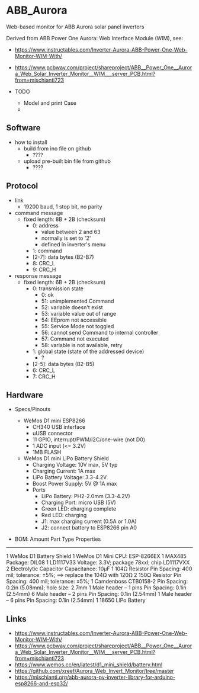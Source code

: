 # ABB_Aurora
Web-based monitor for ABB Aurora solar panel inverters

Derived from ABB Power One Aurora: Web Interface Module (WIM), see: 
  * https://www.instructables.com/Inverter-Aurora-ABB-Power-One-Web-Monitor-WIM-With/
  * https://www.pcbway.com/project/shareproject/ABB__Power_One__Aurora_Web_Solar_Inverter_Monitor__WIM___server_PCB.html?from=mischianti723

* TODO
  - Model and print Case
  - 

## Software

* how to install
  - build from ino file on github
    * ????
  - upload pre-built bin file from github
    * ????

## Protocol

* link
  - 19200 baud, 1 stop bit, no parity
* command message
  - fixed length: 8B + 2B (checksum)
    * 0: address
      - value between 2 and 63
      - normally is set to '2'
      - defined in inverter's menu
    * 1: command
    * [2-7]: data bytes (B2-B7)
    * 8: CRC_L
    * 9: CRC_H
* response message
  - fixed length: 6B + 2B (checksum)
    * 0: transmission state
      - 0: ok
      - 51: unimplemented Command
      - 52: variable doesn't exist
      - 53: variable value out of range
      - 54: EEprom not accessible
      - 55: Service Mode not toggled
      - 56: cannot send Command to internal controller
      - 57: Command not executed
      - 58: variable is not available, retry
    * 1: global state (state of the addressed device)
      - ?
    * [2-5]: data bytes (B2-B5)
    * 6: CRC_L
    * 7: CRC_H

## Hardware

* Specs/Pinouts
  - WeMos D1 mini ESP8266
    * CH340 USB interface
    * uUSB connector
    * 11 GPIO, interrupt/PWM/I2C/one-wire (not D0)
    * 1 ADC input (<= 3.2V)
    * 1MB FLASH
  - WeMos D1 mini LiPo Battery Shield
    * Charging Voltage: 10V max, 5V typ
    * Charging Current: 1A max
    * LiPo Battery Voltage: 3.3-4.2V
    * Boost Power Supply: 5V @ 1A max
    * Ports
      - LiPo Battery: PH2-2.0mm (3.3-4.2V)
      - Charging Port: micro USB (5V)
      - Green LED: charging complete
      - Red LED: charging
      - J1: max charging current (0.5A or 1.0A)
      - J2: connect battery to ESP8266 pin A0

* BOM:
Amount  Part Type               Properties
------  ----------------------  ---------------------------------------------
  1     WeMos D1 Battery        Shield
  1     WeMos D1 Mini           CPU: ESP-8266EX
  1     MAX485                  Package: DIL08
  1     LD1117V33               Voltage: 3.3V; package 78xxl; chip LD1117VXX
  2     Electrolytic Capacitor  Capacitance: 10µF
  1     104Ω Resistor           Pin Spacing: 400 mil; tolerance: ±5%;
==> replace the 104Ω with 120Ω
  2     150Ω Resistor           Pin Spacing: 400 mil; tolerance: ±5%;
  1     Camdenboss CTB0158-2    Pin Spacing: 0.2in (5.08mm); hole size: 2.7mm
  1     Male header – 1 pins    Pin Spacing: 0.1in (2.54mm)
  6     Male header – 2 pins    Pin Spacing: 0.1in (2.54mm)
  1     Male header – 6 pins    Pin Spacing: 0.1in (2.54mm)
  1     18650                   LiPo Battery

## Links
  - https://www.instructables.com/Inverter-Aurora-ABB-Power-One-Web-Monitor-WIM-With/
  - https://www.pcbway.com/project/shareproject/ABB__Power_One__Aurora_Web_Solar_Inverter_Monitor__WIM___server_PCB.html?from=mischianti723
  - https://www.wemos.cc/en/latest/d1_mini_shield/battery.html
  - https://github.com/xreef/Aurora_Web_Invert_Monitor/tree/master
  - https://mischianti.org/abb-aurora-pv-inverter-library-for-arduino-esp8266-and-esp32/
